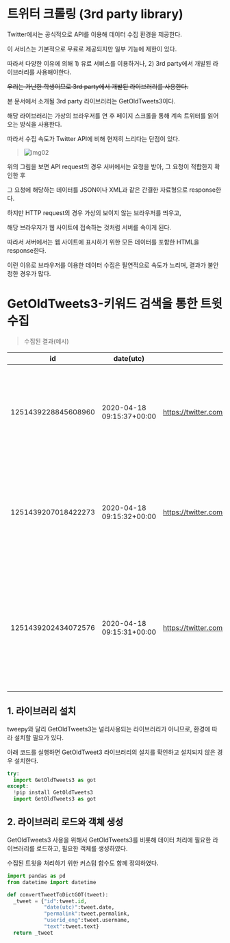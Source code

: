 # 트위터 크롤링 (3rd party library)

Twitter에서는 공식적으로 API를 이용해 데이터 수집 환경을 제공한다.

이 서비스는 기본적으로 무료로 제공되지만 일부 기능에 제한이 있다.

따라서 다양한 이유에 의해 1) 유료 서비스를 이용하거나, 2) 3rd party에서 개발된 라이브러리를 사용해야한다.

~~우리는 가난한 학생이므로 3rd party에서 개발된 라이브러리를 사용한다.~~

본 문서에서 소개될 3rd party 라이브러리는 GetOldTweets3이다.

해당 라이브러리는 가상의 브라우저를 연 후 페이지 스크롤을 통해 계속 트위터를 읽어오는 방식을 사용한다.

따라서 수집 속도가 Twitter API에 비해 현저히 느리다는 단점이 있다.

> ![img02](https://github.com/jaehwan-dev/study-in-mis/blob/master/imgs/img02-api%20vs%20http.PNG)

위의 그림을 보면 API request의 경우 서버에서는 요청을 받아, 그 요청이 적합한지 확인한 후

그 요청에 해당하는 데이터를 JSON이나 XML과 같은 간결한 자료형으로 response한다.

하지만 HTTP request의 경우 가상의 보이지 않는 브라우저를 띄우고,

해당 브라우저가 웹 사이트에 접속하는 것처럼 서버를 속이게 된다.

따라서 서버에서는 웹 사이트에 표시하기 위한 모든 데이터를 포함한 HTML을 response한다.

이런 이유로 브라우저를 이용한 데이터 수집은 필연적으로 속도가 느리며, 결과가 불안정한 경우가 많다.

# GetOldTweets3-키워드 검색을 통한 트윗 수집

> 수집된 결과(예시)

id | date(utc) | permalink | userid_eng | text
--- | --- | --- | --- | ---
1251439228845608960 | 2020-04-18 09:15:37+00:00 | https://twitter.com/jyj_jpris/status/125143922... | jyj_jpris | 아직도 신천지에서 코로나가 나오다니..........그저 이를 갈 뿐이다.
1251439207018422273 | 2020-04-18 09:15:32+00:00 | https://twitter.com/ace27568/status/1251439207... | ace27568 | 코로나를 정쟁에 활용하는 비열한 것들 그러니 너거는 폭망하는 거다.
1251439202434072576 | 2020-04-18 09:15:31+00:00 | https://twitter.com/Haha84128560/status/125143... | Haha84128560 | 일반감기가 아니라 xxxx코로나 아닌가요? 이러다가 졸지에 이부프로펜 퇴출 될듯 ㅎ...

## 1. 라이브러리 설치

tweepy와 달리 GetOldTweets3는 널리사용되는 라이브러리가 아니므로, 환경에 따라 설치할 필요가 있다.

아래 코드를 실행하면 GetOldTweet3 라이브러리의 설치를 확인하고 설치되지 않은 경우 설치한다.

```python
try:
  import GetOldTweets3 as got
except:
  !pip install GetOldTweets3
  import GetOldTweets3 as got
```

## 2. 라이브러리 로드와 객체 생성

GetOldTweets3 사용을 위해서 GetOldTweets3를 비롯해 데이터 처리에 필요한 라이브러리를 로드하고, 필요한 객체를 생성하였다.

수집된 트윗을 처리하기 위한 커스텀 함수도 함께 정의하였다.

```python
import pandas as pd
from datetime import datetime

def convertTweetToDictGOT(tweet):
  _tweet = {"id":tweet.id,
            "date(utc)":tweet.date,
            "permalink":tweet.permalink,
            "userid_eng":tweet.username,
            "text":tweet.text}
  return _tweet
```
